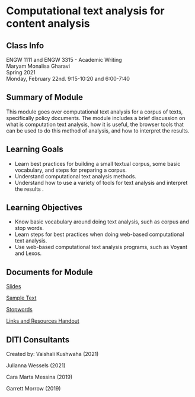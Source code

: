 # Computational text analysis for content analysis

## Class Info
ENGW 1111 and ENGW 3315 - Academic Writing
<br>
Maryam Monalisa Gharavi
<br>
Spring 2021
<br>
Monday, February 22nd. 9:15-10:20 and 6:00-7:40

## Summary of Module
This module goes over computational text analysis for a corpus of texts, specifically policy documents. The module includes a brief discussion on what is computation text analysis, how it is useful, the browser tools that can be used to do this method of analysis, and how to interpret the results.

## Learning Goals
- Learn best practices for building a small textual corpus, some basic vocabulary, and steps for preparing a corpus.
- Understand computational text analysis methods.
- Understand how to use a variety of tools for text analysis and interpret the results .

## Learning Objectives
- Know basic vocabulary around doing text analysis, such as corpus and stop words.
- Learn steps for best practices when doing web-based computational text analysis.
- Use web-based computational text analysis programs, such as Voyant and Lexos.

## Documents for Module

[Slides]()

[Sample Text]()

[Stopwords]()

[Links and Resources Handout]()

## DITI Consultants
Created by:
Vaishali Kushwaha (2021)

Julianna Wessels (2021)

Cara Marta Messina (2019)

Garrett Morrow (2019)
